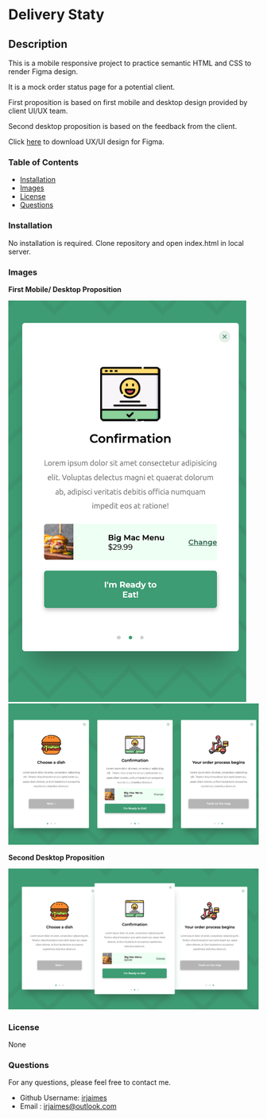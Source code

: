 # Delivery Staty

## Description

This is a mobile responsive project to practice semantic HTML and CSS to render Figma design.

It is a mock order status page for a potential client.

First proposition is based on first mobile and desktop design provided by client UI/UX team.

Second desktop proposition is based on the feedback from the client.

Click [here](https://assets.codepen.io/6060109/ORDER-SUMMARY.fig) to download UX/UI design for Figma.

### Table of Contents

- [Installation](#installation)
- [Images](#images)
- [License](#license)
- [Questions](#questions)

### Installation

No installation is required.
Clone repository and open index.html in local server.

### Images

**First Mobile/ Desktop Proposition**

![mobile](/assets/mobile-1.png)
![desktop](/assets/desktop.png)

**Second Desktop Proposition**

![desktop](/assets/desktop-2.png)

### License

None

<!-- ![badge](https://img.shields.io/badge/license-MIT-green) -->

### Questions

For any questions, please feel free to contact me.

- Github Username: [irjaimes](https://github.com/irjaimes/delivery-status-page)
- Email : irjaimes@outlook.com
